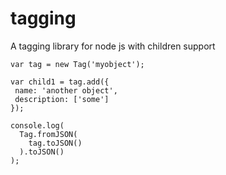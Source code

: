 # tagging

A tagging library for node js with children support

```
var tag = new Tag('myobject');

var child1 = tag.add({
 name: 'another object',
 description: ['some']
});

console.log(
  Tag.fromJSON(
    tag.toJSON()
  ).toJSON()
);

```
